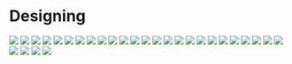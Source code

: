 # Designing
![](DellXPS15Top.jpg)
![](HpSpectre13-2016.png)
![](HpSpectre13-Top-2016-1.jpg)
![](IndianFlag.jpg)
![](Mamma-Daddy-2.jpg)
![](Mamma-Daddy-6.jpg)
![](Mysite2.jpg)
![](Olympic.jpg)
![](OnePlusX.jpg)
![](Venish-1.jpg)
![](VenishAvatar-4.jpg)
![](VenishAvatar-5.png)
![](VenishLogo.jpg)
![](VenishLogo1.jpg)
![](VenishLogo11.jpg)
![](VenishLogo2.png)
![](VenishLogo3.png)
![](VenishLogo4.png)
![](VenishLogo5.png)
![](VenishPatel-3.png)
![](VenishPatel-4.png)
![](VenishPatel-5.jpg)
![](W_Material_logo.jpg)
![](W_Material_logo3.jpg)
![](W_Material_logo4.jpg)
![](W_round_logo1.jpg)
![](Wanice_website.jpg)
![](Wanice_website.png)
![](Watch.jpg	)
